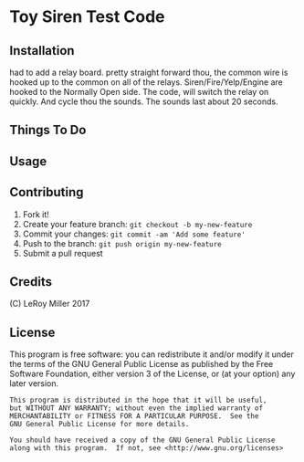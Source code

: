 # Toy Siren Test Code

## Installation

had to add a relay board.
pretty straight forward thou, the common wire is hooked up to the common on all of the relays. Siren/Fire/Yelp/Engine are hooked to the Normally Open side.
The code, will switch the relay on quickly. And cycle thou the sounds. The sounds last about 20 seconds.

## Things To Do

## Usage


## Contributing

1. Fork it!
2. Create your feature branch: `git checkout -b my-new-feature`
3. Commit your changes: `git commit -am 'Add some feature'`
4. Push to the branch: `git push origin my-new-feature`
5. Submit a pull request

## Credits

(C) LeRoy Miller 2017

## License

This program is free software: you can redistribute it and/or modify
    it under the terms of the GNU General Public License as published by
    the Free Software Foundation, either version 3 of the License, or
    (at your option) any later version.

    This program is distributed in the hope that it will be useful,
    but WITHOUT ANY WARRANTY; without even the implied warranty of
    MERCHANTABILITY or FITNESS FOR A PARTICULAR PURPOSE.  See the
    GNU General Public License for more details.

    You should have received a copy of the GNU General Public License
    along with this program.  If not, see <http://www.gnu.org/licenses>
